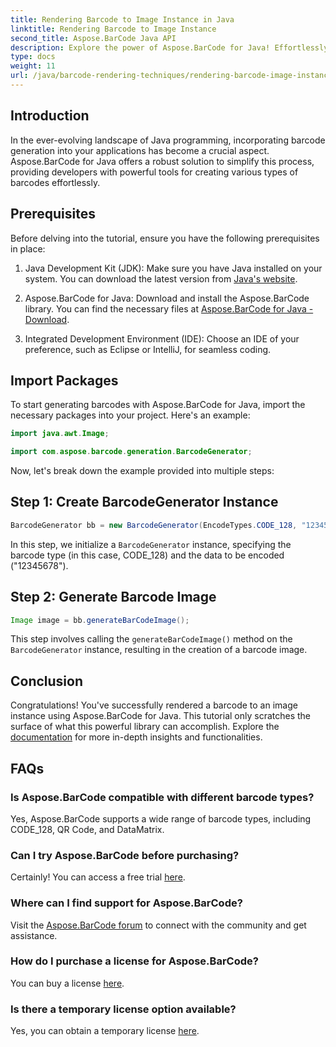 ```yaml
---
title: Rendering Barcode to Image Instance in Java
linktitle: Rendering Barcode to Image Instance
second_title: Aspose.BarCode Java API
description: Explore the power of Aspose.BarCode for Java! Effortlessly generate barcodes in various types using this robust library.
type: docs
weight: 11
url: /java/barcode-rendering-techniques/rendering-barcode-image-instance/
---
```


## Introduction

In the ever-evolving landscape of Java programming, incorporating barcode generation into your applications has become a crucial aspect. Aspose.BarCode for Java offers a robust solution to simplify this process, providing developers with powerful tools for creating various types of barcodes effortlessly.

## Prerequisites

Before delving into the tutorial, ensure you have the following prerequisites in place:

1. Java Development Kit (JDK): Make sure you have Java installed on your system. You can download the latest version from [Java's website](https://www.oracle.com/java/technologies/javase-downloads.html).

2. Aspose.BarCode for Java: Download and install the Aspose.BarCode library. You can find the necessary files at [Aspose.BarCode for Java - Download](https://releases.aspose.com/barcode/java/).

3. Integrated Development Environment (IDE): Choose an IDE of your preference, such as Eclipse or IntelliJ, for seamless coding.

## Import Packages

To start generating barcodes with Aspose.BarCode for Java, import the necessary packages into your project. Here's an example:

```java
import java.awt.Image;

import com.aspose.barcode.generation.BarcodeGenerator;
```

Now, let's break down the example provided into multiple steps:

## Step 1: Create BarcodeGenerator Instance

```java
BarcodeGenerator bb = new BarcodeGenerator(EncodeTypes.CODE_128, "12345678");
```

In this step, we initialize a `BarcodeGenerator` instance, specifying the barcode type (in this case, CODE_128) and the data to be encoded ("12345678").

## Step 2: Generate Barcode Image

```java
Image image = bb.generateBarCodeImage();
```

This step involves calling the `generateBarCodeImage()` method on the `BarcodeGenerator` instance, resulting in the creation of a barcode image.

## Conclusion

Congratulations! You've successfully rendered a barcode to an image instance using Aspose.BarCode for Java. This tutorial only scratches the surface of what this powerful library can accomplish. Explore the [documentation](https://reference.aspose.com/barcode/java/) for more in-depth insights and functionalities.

## FAQs

### Is Aspose.BarCode compatible with different barcode types?
Yes, Aspose.BarCode supports a wide range of barcode types, including CODE_128, QR Code, and DataMatrix.

### Can I try Aspose.BarCode before purchasing?
Certainly! You can access a free trial [here](https://releases.aspose.com/).

### Where can I find support for Aspose.BarCode?
Visit the [Aspose.BarCode forum](https://forum.aspose.com/c/barcode/13) to connect with the community and get assistance.

### How do I purchase a license for Aspose.BarCode?
You can buy a license [here](https://purchase.aspose.com/buy).

### Is there a temporary license option available?
Yes, you can obtain a temporary license [here](https://purchase.aspose.com/temporary-license/).

